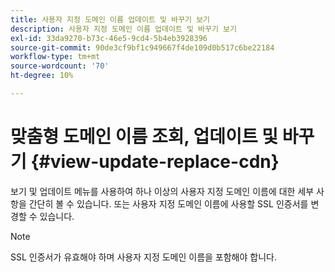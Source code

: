 ```yaml
---
title: 사용자 지정 도메인 이름 업데이트 및 바꾸기 보기
description: 사용자 지정 도메인 이름 업데이트 및 바꾸기 보기
exl-id: 33da9270-b73c-46e5-9cd4-5b4eb3928396
source-git-commit: 90de3cf9bf1c949667f4de109d0b517c6be22184
workflow-type: tm+mt
source-wordcount: '70'
ht-degree: 10%

---
```


# 맞춤형 도메인 이름 조회, 업데이트 및 바꾸기 {#view-update-replace-cdn}

보기 및 업데이트 메뉴를 사용하여 하나 이상의 사용자 지정 도메인 이름에 대한 세부 사항을 간단히 볼 수 있습니다.
또는 사용자 지정 도메인 이름에 사용할 SSL 인증서를 변경할 수 있습니다.

>[!NOTE]
>SSL 인증서가 유효해야 하며 사용자 지정 도메인 이름을 포함해야 합니다.

